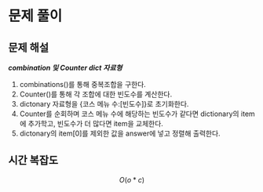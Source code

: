   # 문제 풀이

## 문제 해설


***combination 및  Counter dict 자료형***

1. combinations()를 통해 중복조합을 구한다.
2. Counter()를 통해 각 조합에 대한 빈도수를 계산한다.
3. dictonary 자료형을 {코스 메뉴 수:[빈도수]}로 초기화한다.
4. Counter를 순회하며 코스 메뉴 수에 해당하는 빈도수가 같다면 dictionary의 item에 추가학고, 빈도수가 더 많다면 item을 교체한다.
5. dictonary의 item[0]를 제외한 값을 answer에 넣고 정렬해 출력한다. 

## 시간 복잡도
$$O(o * c)$$

